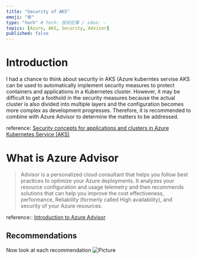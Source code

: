 ```yaml
---
title: "Security of AKS"
emoji: "🕸️"
type: "tech" # tech: 技術記事 / idea: 💡
topics: [Azure, AKS, Security, Advisor]
published: false
---
```


# Introduction
I had a chance to think about security in AKS (Azure kuberntes servise
AKS can be used to automatically implement security measures to protect containers and applications in a Kubernetes cluster.
However, it may be difficult to get a foothold in the security measures because the actual cluster is also divided into multiple layers and the configuration becomes more complex as development progresses.
Therefore, it is recommended to combine with Azure Advisor to determine the matters to be addressed.

reference:
[Security concepts for applications and clusters in Azure Kubernetes Service (AKS)](https://learn.microsoft.com/en-us/azure/aks/concepts-security)

# What is Azure Advisor
> Advisor is a personalized cloud consultant that helps you follow best practices to optimize your Azure deployments. It analyzes your resource configuration and usage telemetry and then recommends solutions that can help you improve the cost effectiveness, performance, Reliability (formerly called High availability), and security of your Azure resources.

reference::
[Introduction to Azure Advisor](https://learn.microsoft.com/en-us/azure/advisor/advisor-overview)

## Recommendations
Now look at each recommendation
![Picture](https://user-images.githubusercontent.com/12478466/206450590-4a9b94da-0226-442a-ad3b-53c2a6d6f074.png)
